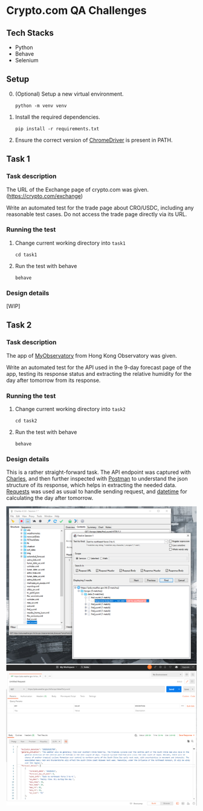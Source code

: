 # Crypto.com QA Challenges

## Tech Stacks

- Python
- Behave
- Selenium

## Setup

0.  (Optional) Setup a new virtual environment.

        python -m venv venv

1.  Install the required dependencies.

        pip install -r requirements.txt

2.  Ensure the correct version of [ChromeDriver](https://chromedriver.chromium.org/) is present in PATH.

## Task 1

### Task description

The URL of the Exchange page of crypto.com was given. (https://crypto.com/exchange)

Write an automated test for the trade page about CRO/USDC, including any reasonable test cases. Do not access the trade page directly via its URL.

### Running the test

1.  Change current working directory into `task1`

        cd task1

2.  Run the test with behave

        behave

### Design details

[WIP]

## Task 2

### Task description

The app of [MyObservatory](https://www.hko.gov.hk/en/myobservatory.htm) from Hong Kong Observatory was given.

Write an automated test for the API used in the 9-day forecast page of the app, testing its response status and extracting the relative humidity for the day after tomorrow from its response.

### Running the test

1.  Change current working directory into `task2`

        cd task2

2.  Run the test with behave

        behave

### Design details

This is a rather straight-forward task. The API endpoint was captured with [Charles](https://www.charlesproxy.com/), and then further inspected with [Postman](https://www.postman.com/) to understand the json structure of its response, which helps in extracting the needed data. [Requests](https://requests.readthedocs.io/en/master/) was used as usual to handle sending request, and [datetime](https://docs.python.org/3/library/datetime.html) for calculating the day after tomorrow.

![Charles](images/charles.png)
![Postman](images/postman.png)
